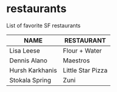 # restaurants
List of favorite SF restaurants

 NAME | RESTAURANT 
---|---
Lisa Leese | Flour + Water
Dennis Alano | Maestros
Hursh Karkhanis | Little Star Pizza
Stokala Spring | Zuni
